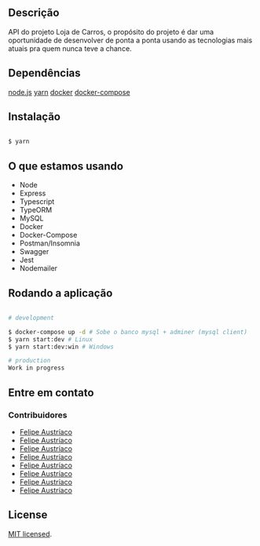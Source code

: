 ## Descrição



API do projeto Loja de Carros, o propósito do projeto é dar uma oportunidade de desenvolver de ponta a ponta usando as tecnologias mais atuais pra quem nunca teve a chance.

## Dependências

[node.js](https://nodejs.org/en/)
[yarn](https://classic.yarnpkg.com/en/docs/install/#debian-stable)
[docker](https://www.google.com/search?q=docker)
[docker-compose](https://www.google.com/search?q=docker-compose)



## Instalação



```bash

$ yarn

```

## O que estamos usando
- Node
- Express
- Typescript
- TypeORM
- MySQL
- Docker
- Docker-Compose
- Postman/Insomnia
- Swagger
- Jest
- Nodemailer



## Rodando a aplicação



```bash

# development

$ docker-compose up -d # Sobe o banco mysql + adminer (mysql client)
$ yarn start:dev # Linux
$ yarn start:dev:win # Windows

# production
Work in progress

```


## Entre em contato

### 	Contribuidores

- [Felipe Austríaco](https://felipeaustriaco.dev)
- [Felipe Austríaco](https://felipeaustriaco.dev)
- [Felipe Austríaco](https://felipeaustriaco.dev)
- [Felipe Austríaco](https://felipeaustriaco.dev)
- [Felipe Austríaco](https://felipeaustriaco.dev)
- [Felipe Austríaco](https://felipeaustriaco.dev)
- [Felipe Austríaco](https://felipeaustriaco.dev)
- [Felipe Austríaco](https://felipeaustriaco.dev)





## License



[MIT licensed](LICENSE).
